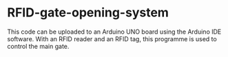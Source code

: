 # RFID-gate-opening-system
This code can be uploaded to an Arduino UNO board using the Arduino IDE software. With an RFID reader and an RFID tag, this programme is used to control the main gate.
